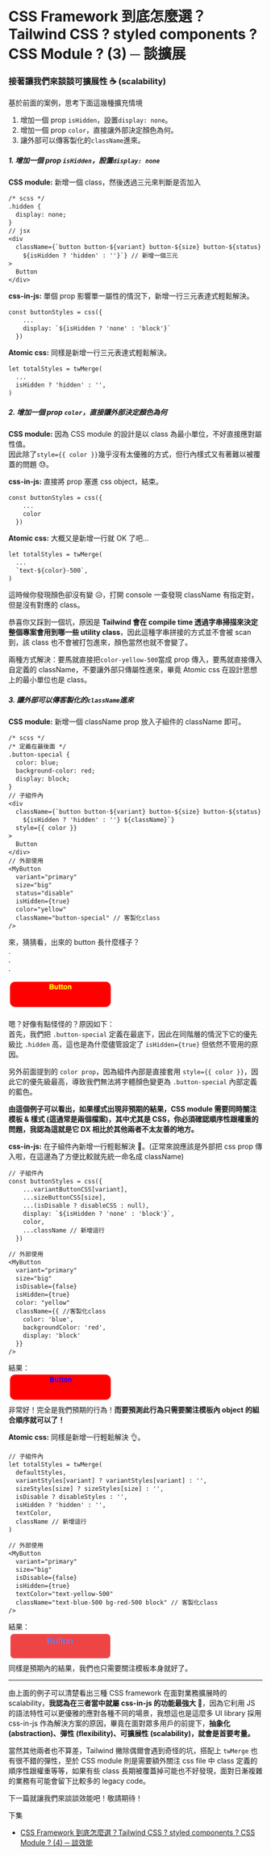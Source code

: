 # CSS Framework 到底怎麼選？Tailwind CSS ? styled components ? CSS Module ? (3) ─ 談擴展

### 接著讓我們來談談可擴展性 ☕ (scalability)

基於前面的案例，思考下面這幾種擴充情境

1. 增加一個 prop `isHidden`，設置`display: none`。
2. 增加一個 prop `color`，直接讓外部決定顏色為何。
3. 讓外部可以傳客製化的`className`進來。

##### 1. 增加一個 prop `isHidden`，設置`display: none`

**CSS module:** 新增一個 class，然後透過三元來判斷是否加入<br>

```
/* scss */
.hidden {
  display: none;
}
// jsx
<div
  className={`button button-${variant} button-${size} button-${status}
    ${isHidden ? 'hidden' : ''}`} // 新增一個三元
>
  Button
</div>
```

**css-in-js:** 單個 prop 影響單一屬性的情況下，新增一行三元表達式輕鬆解決。<br>

```
const buttonStyles = css({
    ...
    display: `${isHidden ? 'none' : 'block'}`
  })
```

**Atomic css:** 同樣是新增一行三元表達式輕鬆解決。<br>

```
let totalStyles = twMerge(
  ...
  isHidden ? 'hidden' : '',
)
```

##### 2. 增加一個 prop `color`，直接讓外部決定顏色為何

**CSS module:** 因為 CSS module 的設計是以 class 為最小單位，不好直接應對屬性值。<br>
因此除了`style={{ color }}`幾乎沒有太優雅的方式，但行內樣式又有著難以被覆蓋的問題 😓。<br>

**css-in-js:** 直接將 prop 塞進 css object，結束。<br>

```
const buttonStyles = css({
    ...
    color
  })
```

**Atomic css:** 大概又是新增一行就 OK 了吧...<br>

```
let totalStyles = twMerge(
  ...
  `text-${color}-500`,
)
```

這時候你發現顏色卻沒有變 😥，打開 console 一查發現 className 有指定對，但是沒有對應的 class。<br>

恭喜你又踩到一個坑，原因是 **Tailwind 會在 compile time 透過字串掃描來決定整個專案會用到哪一些 utility class**，因此這種字串拼接的方式並不會被 scan 到，該 class 也不會被打包進來，顏色當然也就不會變了。<br>

兩種方式解決：要馬就直接把`color-yellow-500`當成 prop 傳入，要馬就直接傳入自定義的 className，不要讓外部只傳屬性進來，畢竟 Atomic css 在設計思想上的最小單位也是 class。

##### 3. 讓外部可以傳客製化的`className`進來

**CSS module:** 新增一個 className prop 放入子組件的 className 即可。<br>

```
/* scss */
/* 定義在最後面 */
.button-special {
  color: blue;
  background-color: red;
  display: block;
}
// 子組件內
<div
  className={`button button-${variant} button-${size} button-${status}
    ${isHidden ? 'hidden' : ''} ${className}`}
  style={{ color }}
>
  Button
</div>
// 外部使用
<MyButton
  variant="primary"
  size="big"
  status="disable"
  isHidden={true}
  color="yellow"
  className="button-special" // 客製化class
/>
```

來，猜猜看，出來的 button 長什麼樣子？<br>
.<br>
.<br>
.<br>

![button images](../../../images/atomic-cssInJs-cssModule/buttonCssModule.png)

嗯？好像有點怪怪的？原因如下：<br>
首先，我們把 `.button-special` 定義在最底下，因此在同階層的情況下它的優先級比 `.hidden` 高，這也是為什麼儘管設定了 `isHidden={true}` 但依然不管用的原因。<br>

另外前面提到的 `color prop`，因為組件內部是直接套用 `style={{ color }}`，因此它的優先級最高，導致我們無法將字體顏色變更為 `.button-special` 內部定義的藍色。

**由這個例子可以看出，如果樣式出現非預期的結果，CSS module 需要同時關注模板 & 樣式 (這通常是兩個檔案)，其中尤其是 CSS，你必須確認順序性跟權重的問題，我認為這就是它 DX 相比於其他兩者不太友善的地方。**

**css-in-js:** 在子組件內新增一行輕鬆解決 👊。(正常來說應該是外部把 css prop 傳入啦，在這邊為了方便比較就先統一命名成 className)<br>

```
// 子組件內
const buttonStyles = css({
    ...variantButtonCSS[variant],
    ...sizeButtonCSS[size],
    ...(isDisable ? disableCSS : null),
    display: `${isHidden ? 'none' : 'block'}`,
    color,
    ...className // 新增這行
  })
```

```
// 外部使用
<MyButton
  variant="primary"
  size="big"
  isDisable={false}
  isHidden={true}
  color: "yellow"
  className={{ //客製化class
    color: 'blue',
    backgroundColor: 'red',
    display: 'block'
  }}
/>
```

結果：<br>
![button images](../../../images/atomic-cssInJs-cssModule/buttonCssInJs.png)<br>
非常好！完全是我們預期的行為！**而要預測此行為只需要關注模板內 object 的組合順序就可以了！**

**Atomic css:** 同樣是新增一行輕鬆解決 👌。<br>

```
// 子組件內
let totalStyles = twMerge(
  defaultStyles,
  variantStyles[variant] ? variantStyles[variant] : '',
  sizeStyles[size] ? sizeStyles[size] : '',
  isDisable ? disableStyles : '',
  isHidden ? 'hidden' : '',
  textColor,
  className // 新增這行
)
```

```
// 外部使用
<MyButton
  variant="primary"
  size="big"
  isDisable={false}
  isHidden={true}
  textColor="text-yellow-500"
  className="text-blue-500 bg-red-500 block" // 客製化class
/>
```

結果：<br>
![button images](../../../images/atomic-cssInJs-cssModule/buttonAtomicCss.png)<br>
同樣是預期內的結果，我們也只需要關注模板本身就好了。

---

由上面的例子可以清楚看出三種 CSS framework 在面對業務擴展時的 scalability，**我認為在三者當中就屬 css-in-js 的功能最強大 💪**，因為它利用 JS 的語法特性可以更優雅的應對各種不同的場景，我想這也是這麼多 UI library 採用 css-in-js 作為解決方案的原因，畢竟在面對眾多用戶的前提下，**抽象化 (abstraction)、彈性 (flexibility)、可擴展性 (scalability)，就會是首要考量。**<br>

當然其他兩者也不算差，Tailwind 撇除偶爾會遇到奇怪的坑，搭配上 `twMerge` 也有很不錯的彈性，至於 CSS module 則是需要額外關注 css file 中 class 定義的順序性跟權重等等，如果有些 class 長期被覆蓋掉可能也不好發現，面對日漸複雜的業務有可能會留下比較多的 legacy code。

下一篇就讓我們來談談效能吧！敬請期待！

下集

- [CSS Framework 到底怎麼選？Tailwind CSS ? styled components ? CSS Module ? (4) ─ 談效能](https://yuanwu0000.github.io/zachary-gitbook/articles/css/atomic-cssInJs-cssModule/performance.html)
